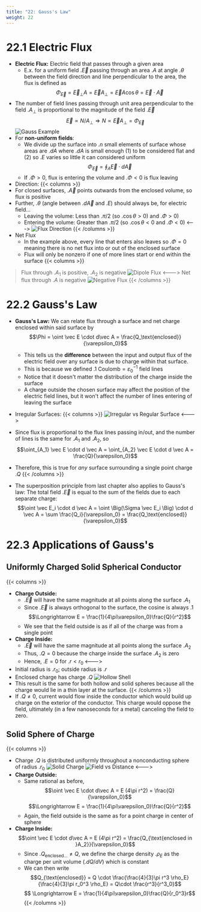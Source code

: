 ```yaml
---
title: "22: Gauss's Law"
weight: 22
---
```


# 22.1 Electric Flux

- **Electric Flux:** Electric field that passes through a given area
    - E.x. for a uniform field .$\vec E$ passing through an area .$A$ at angle .$\theta$ between the field direction and line perpendicular to the area, the flux is defined as
    $$\Phi_\vec{E} = \vec E_\perp A = \vec EA_\perp = \vec E A \cos \theta = \vec E \cdot \vec A$$
- The number of field lines passing through unit area perpendicular to the field .$A_\perp$ is proportional to the magnitude of the field .$\vec E$ 
    $$\vec E \propto N/A_\perp \Longrightarrow N \propto \vec EA_\perp = \Phi_\vec{E}$$
![Gauss Example](/docs/physics-7b/imgs/gauss-ex.png)
- For **non-uniform fields**:
    - We divide up the surface into .$n$ small elements of surface whose areas are .$dA$ where .$dA$ is small enough (1) to be considered flat and (2) so .$E$ varies so little it can considered uniform
    $$\Phi_\vec{E} = \oint_A \vec E \cdot d\vec A$$
    - If .$\Phi > 0$, flux is entering the volume and .$\Phi < 0$ is flux leaving
- Direction:
{{< columns >}}
- For closed surfaces, .$\vec A$ points outwards from the enclosed volume, so flux is positive
- Further, .$\theta$ (angle between .$d\vec A$ and .$E$) should always be, for electric field...
    - Leaving the volume: Less than .$\pi/2$ (so .$\cos\theta > 0$) and .$\Phi > 0$)
    - Entering the volume: Greater than .$\pi/2$ (so .$\cos\theta < 0$ and .$\Phi < 0$)
<---> <!-- separator -->
![Flux Direction](/docs/physics-7b/imgs/flux-dir.png)
{{< /columns >}}
- Net Flux
    - In the example above, every line that enters also leaves so .$\Phi = 0$ meaning there is no net flux into or out of the enclosed surface
    - Flux will only be nonzero if one of more lines start or end within the surface
{{< columns >}}
> Flux through .$A_1$ is positive, .$A_2$ is negative
![Dipole Flux](/docs/physics-7b/imgs/dipole-flux.png)
<---> <!-- separator -->
> Net flux through .$A$ is negative
![Negative Flux](/docs/physics-7b/imgs/neg-flux.png)
{{< /columns >}}

# 22.2 Gauss's Law

- **Gauss's Law:** We can relate flux through a surface and net charge enclosed within said surface by
    $$\Phi = \oint \vec E \cdot d\vec A = \frac{Q_\text{enclosed}}{\varepsilon_0}$$
    - This tells us the __difference__ between the input and output flux of the electric field over any surface is due to charge within that surface.
    - This is because we defined .$1 \text{ Coulomb} = \varepsilon_0^{-1} \text{ field lines}$
    - Notice that it doesn't matter the distribution of the charge inside the surface
    - A charge outside the chosen surface may affect the position of the electric field lines, but it won't affect the number of lines entering of leaving the surface
- Irregular Surfaces:
{{< columns >}}
![Irregular vs Regular Surface](/docs/physics-7b/imgs/gauss-areas.png)
<--->
- Since flux is proportional to the flux lines passing in/out, and the number of lines is the same for .$A_1$ and .$A_2$, so 
$$\oint_{A_1} \vec E \cdot d \vec A = \oint_{A_2} \vec E \cdot d \vec A = \frac{Q}{\varepsilon_0}$$
- Therefore, this is true for _any_ surface surrounding a single point charge .$Q$
{{< /columns >}}

- The superposition principle from last chapter also applies to Gauss's law: The total field .$\vec E$ is equal to the sum of the fields due to each separate charge:
$$\oint \vec E_i \cdot d \vec A = \oint \Big(\Sigma \vec E_i \Big) \cdot d \vec A = \sum \frac{Q_i}{\varepsilon_0} = \frac{Q_\text{enclosed}}{\varepsilon_0}$$

# 22.3 Applications of Gauss's

## Uniformly Charged Solid Spherical Conductor
{{< columns >}}
- **Charge Outside:**
    - .$\vec E$ will have the same magnitude at all points along the surface .$A_1$
    - Since .$\vec E$ is always orthogonal to the surface, the cosine is always .$1$
    $$\Longrightarrow E = \frac{1}{4\pi\varepsilon_0}\frac{Q}{r^2}$$
    - We see that the field outside is as if all of the charge was from a single point
- **Charge Inside:**
    - .$\vec E$ will have the same magnitude at all points along the surface .$A_2$
    - Thus, .$Q = 0$ because the charge inside the surface .$A_2$ is zero
    - Hence, .$E=0$ for .$r < r_0$
<--->
- Initial radius is .$r_0$; outside radius is .$r$
- Enclosed charge has charge .$Q$
![Hollow Shell](/docs/physics-7b/imgs/hollow-charge.png)
- This result is the same for both hollow and solid spheres because all the charge would lie in a thin layer at the surface.
{{< /columns >}}
- If .$Q \neq 0$, current would flow inside the conductor which would build up charge on the exterior of the conductor. This charge would oppose the field, ultimately (in a few nanoseconds for a metal) canceling the field to zero.

## Solid Sphere of Charge
{{< columns >}}
- Charge .$Q$ is distributed uniformly throughout a nonconducting sphere of radius .$r_0$
![Solid Charge](/docs/physics-7b/imgs/solid-charge.png)
![Field vs Distance](/docs/physics-7b/imgs/e-r.png)
<--->
- **Charge Outside:**
    - Same rational as before,
    $$\oint \vec E \cdot d\vec A = E (4\pi r^2) = \frac{Q}{\varepsilon_0}$$
    $$\Longrightarrow E = \frac{1}{4\pi\varepsilon_0}\frac{Q}{r^2}$$
    - Again, the field outside is the same as for a point charge in center of sphere
- **Charge Inside:**
    $$\oint \vec E \cdot d\vec A = E (4\pi r^2) = \frac{Q_{\text{enclosed in }A_2}}{\varepsilon_0}$$
    - Since .$Q_{\text{enclosed...}} \neq Q$, we define the charge density .$\rho_E$ as the charge per unit volume (.$dQ/dV$) which is constant
    - We can then write 
    $$Q_{\text{enclosed}} = Q \cdot \frac{\frac{4}{3}\pi r^3 \rho_E}{\frac{4}{3}\pi r_0^3 \rho_E} = Q\cdot \frac{r^3}{r^3_0}$$
    $$ \Longrightarrow E = \frac{1}{4\pi\varepsilon_0}\frac{Q}{r_0^3}r$$
    $$$$
{{< /columns >}}
